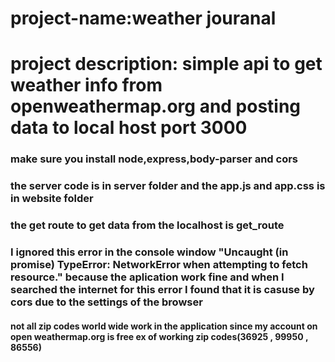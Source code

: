 # project-name:weather jouranal

# project description: simple api to get weather info from openweathermap.org and posting data to local host port 3000

### make sure you install node,express,body-parser and cors

### the server code is in server folder and the app.js and app.css is in website folder

### the get route to get data from the localhost is get_route

### I ignored this error in the console window "Uncaught (in promise) TypeError: NetworkError when attempting to fetch resource." because the aplication work fine and when I searched the internet for this error I found that it is casuse by cors due to the settings of the browser

#### not all zip codes world wide work in the application since my account on open weathermap.org is free ex of working zip codes(36925 , 99950 , 86556)
